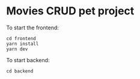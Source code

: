 # Movies CRUD pet project

To start the frontend:

```
cd frontend
yarn install
yarn dev
```

To start backend:

```
cd backend
```
